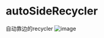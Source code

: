 # autoSideRecycler
自动靠边的recycler
![image](https://github.com/IvanSutao/autoSideRecycler/blob/master/123.gif)
